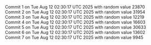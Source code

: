 Commit 1 on Tue Aug 12 02:30:17 UTC 2025 with random value 23870
Commit 2 on Tue Aug 12 02:30:17 UTC 2025 with random value 31954
Commit 3 on Tue Aug 12 02:30:17 UTC 2025 with random value 12219
Commit 4 on Tue Aug 12 02:30:17 UTC 2025 with random value 16603
Commit 5 on Tue Aug 12 02:30:17 UTC 2025 with random value 30633
Commit 6 on Tue Aug 12 02:30:17 UTC 2025 with random value 13602
Commit 7 on Tue Aug 12 02:30:17 UTC 2025 with random value 9945
